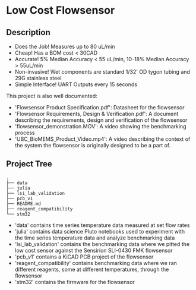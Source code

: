 # Low Cost Flowsensor
## Description
- Does the Job! Measures up to 80 uL/min
- Cheap! Has a BOM cost < 30CAD
- Accurate! 5% Median Accuracy < 55 uL/min, 10-18% Median Accuracy > 55uL/min
- Non-invasive! Wet components are standard 1/32' OD tygon tubing and 29G stainless steel
- Simple Interface! UART Outputs every 15 seconds

This project is also well documented:
- 'Flowsensor Product Specification.pdf': Datasheet for the flowsensor
- 'Flowsensor Requirements, Design & Verification.pdf': A document describing the requirements, design and verification of the flowsensor
- 'flowsensor_demonstration.MOV': A video showing the benchmarking process
- 'UBC_BioMEMS_Product_Video.mp4': A video describing the context of the system the flowsensor is originally designed to be a part of.


## Project Tree
```
.
├── data
├── julia
├── lsi_lab_validation
├── pcb_v1
├── README.md
├── reagent_compatibility
└── stm32
```

- 'data' contains time series temperature data measured at set flow rates
- 'julia' contains data science Pluto notebooks used to experiment with the time series temperature data and analyze benchmarking data 
- 'lsi_lab_validation' contains the benchmarking data where we pitted the low cost sensor against the Sensirion SLI-0430 FMK flowsensor
- 'pcb_v1' contains a KiCAD PCB project of the flowsensor
- 'reagent_compatibility' contains benchmarking data where we ran different reagents, some at different temperatures, through the flowsensor
- 'stm32' contains the firmware for the flowsensor
